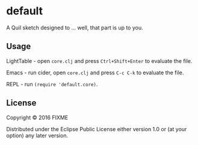 # default

A Quil sketch designed to ... well, that part is up to you.

## Usage

LightTable - open `core.clj` and press `Ctrl+Shift+Enter` to evaluate the file.

Emacs - run cider, open `core.clj` and press `C-c C-k` to evaluate the file.

REPL - run `(require 'default.core)`.

## License

Copyright © 2016 FIXME

Distributed under the Eclipse Public License either version 1.0 or (at
your option) any later version.
